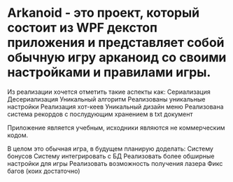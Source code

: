 # Arkanoid - это проект, который состоит из WPF декстоп приложения и представляет собой обычную игру арканоид со своими настройками и правилами игры.

 Из реализации хочется отметить такие аспекты как:
  Сериализация
  Десериализация
  Уникальный алгоритм
  Реализованы уникальные настройки
  Реализация хот-кеев
  Уникальный дизайн меню
  Реализована система рекордов с послудующим хранением в txt документ
 
 Приложение является учебным, исходники являются не коммерческим кодом.
 
  В целом это обычная игра, в будущем планирую доделать:
  Систему бонусов
  Систему интегрировать с БД
  Реализовать более обширные настройки для игры
  Реализовать возможность получения лазера
  Фикс багов (коих достаточно)
